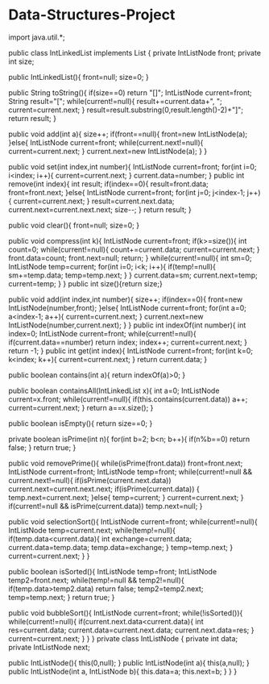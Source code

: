 # Data-Structures-Project
import java.util.*;

public class IntLinkedList implements List {
private IntListNode front;
private int size;

public IntLinkedList(){
front=null;
size=0;
}

public String toString(){
if(size==0) return "[]";
IntListNode current=front;
String result="[";
 while(current!=null){
 result+=current.data+", ";
 current=current.next;
 }
 result=result.substring(0,result.length()-2)+"]";
 return result;
}

public void add(int a){
size++;
if(front==null){
front=new IntListNode(a);
}else{ 
IntListNode current=front;
while(current.next!=null){
current=current.next;
}
current.next=new IntListNode(a);
}
}

public void set(int index,int number){
IntListNode current=front;
 for(int i=0; i<index; i++){
current=current.next;
 }
current.data=number;
} 
public int remove(int index){
int result;
if(index==0){
result=front.data;
front=front.next;
}else{
IntListNode current=front;
for(int j=0; j<index-1; j++){
current=current.next;
}
result=current.next.data;
current.next=current.next.next;
size--;
}
return result;
}

public void clear(){
front=null;
size=0;
}

public void compress(int k){
IntListNode current=front;
if(k>=size()){
int count=0;
while(current!=null){
count+=current.data;
current=current.next;
}
front.data=count;
front.next=null;
return;
}
while(current!=null){
int sm=0;
IntListNode temp=current;
for(int i=0; i<k; i++){
if(temp!=null){
sm+=temp.data;
temp=temp.next;
}
 }
current.data=sm;
current.next=temp;
current=temp;
}
}
public int size(){return size;}

public void add(int index,int number){
size++;
if(index==0){
front=new IntListNode(number,front);
}else{
IntListNode current=front;
for(int a=0; a<index-1; a++){
current=current.next;
}
current.next=new IntListNode(number,current.next);
 }
}
public int indexOf(int number){
int index=0;
IntListNode current=front;
while(current!=null){
 if(current.data==number) return index;
 index++;
 current=current.next;
}
return -1;
}
public int get(int index){
IntListNode current=front;
for(int k=0; k<index; k++){
current=current.next;
}
return current.data;
}

public boolean contains(int a){
return indexOf(a)>0;
}

public boolean containsAll(IntLinkedList x){
int a=0;
IntListNode current=x.front;
while(current!=null){
if(this.contains(current.data)) a++;
current=current.next;
}
return a==x.size();
}

public boolean isEmpty(){
return size==0;
}

private boolean isPrime(int n){
for(int b=2; b<n; b++){
if(n%b==0) return false;
}
return true;
}

public void removePrime(){
 while(isPrime(front.data)) front=front.next;
IntListNode current=front;
IntListNode temp=front;
while(current!=null && current.next!=null){
if(isPrime(current.next.data)) current.next=current.next.next;
 if(isPrime(current.data)) {
 temp.next=current.next;
 }else{
 temp=current;
 }
 current=current.next;
 }
 if(current!=null && isPrime(current.data)) temp.next=null;
}

public void selectionSort(){
IntListNode current=front;
while(current!=null){
IntListNode temp=current.next;
 while(temp!=null){
 if(temp.data<current.data){
 int exchange=current.data;
 current.data=temp.data;
 temp.data=exchange;
 }
 temp=temp.next;
}
current=current.next;
 }
}

public boolean isSorted(){
IntListNode temp=front;
IntListNode temp2=front.next;
while(temp!=null && temp2!=null){
 if(temp.data>temp2.data) return false;
temp2=temp2.next;
temp=temp.next;
}
return true;
}

public void bubbleSort(){
IntListNode current=front;
while(!isSorted()){
 while(current!=null){
 if(current.next.data<current.data){
 int res=current.data;
 current.data=current.next.data;
 current.next.data=res;
 }
 current=current.next;
 }
}
}
private class IntListNode {
private int data;
private IntListNode next;

public IntListNode(){
this(0,null);
}
public IntListNode(int a){
this(a,null);
}
public IntListNode(int a, IntListNode b){
this.data=a;
this.next=b;
}
}
}
